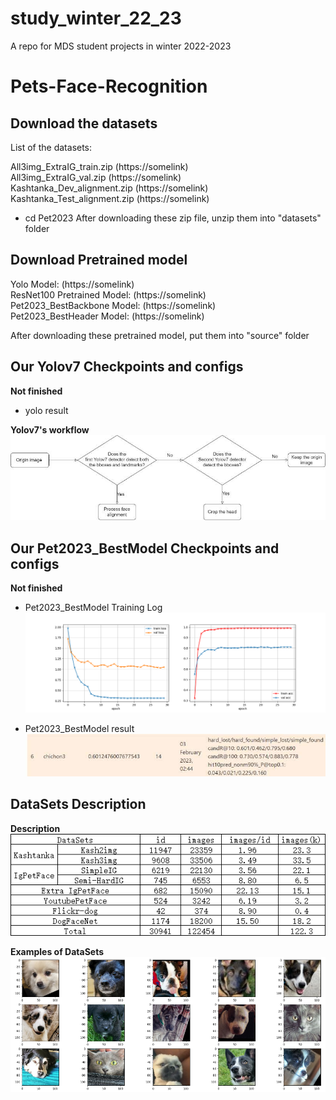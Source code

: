# study_winter_22_23
A repo for MDS student projects in winter 2022-2023

# Pets-Face-Recognition

## Download the datasets
List of the datasets:

All3img_ExtraIG_train.zip (https://somelink)<br>
All3img_ExtraIG_val.zip (https://somelink)<br>
Kashtanka_Dev_alignment.zip (https://somelink)<br>
Kashtanka_Test_alignment.zip (https://somelink)<br>

- cd Pet2023
After downloading these zip file, unzip them into "datasets" folder

## Download Pretrained model
Yolo Model: (https://somelink)<br>
ResNet100 Pretrained Model: (https://somelink)<br>
Pet2023_BestBackbone Model:  (https://somelink)<br>
Pet2023_BestHeader Model:  (https://somelink)<br>

After downloading these pretrained model, put them into "source" folder

## Our Yolov7 Checkpoints and configs
<b>Not finished</b>
- yolo result

<b>Yolov7's workflow</b><br>
![alt text](https://github.com/LostPetInitiative/study_winter_22_23/blob/main/demo_image/yolo_workflow.jpg "Yolov7's workflow")


## Our Pet2023_BestModel Checkpoints and configs
<b>Not finished</b>
- Pet2023_BestModel Training Log
![alt text](https://github.com/LostPetInitiative/study_winter_22_23/blob/main/demo_image/Res_mag_All_Data_del2img_Extra2_replaced_train_log.png "Training")

- Pet2023_BestModel result
![alt text](https://github.com/LostPetInitiative/study_winter_22_23/blob/main/demo_image/res_mag_new_test.jpg "Pet2023_BestModel result")

## DataSets Description
<b>Description</b><br>
![alt text](https://github.com/LostPetInitiative/study_winter_22_23/blob/main/demo_image/DataSet.png "Description")

<b>Examples of DataSets</b><br>
![alt text](https://github.com/LostPetInitiative/study_winter_22_23/blob/main/demo_image/examples_of_extraig.png "Examples of DataSets")



